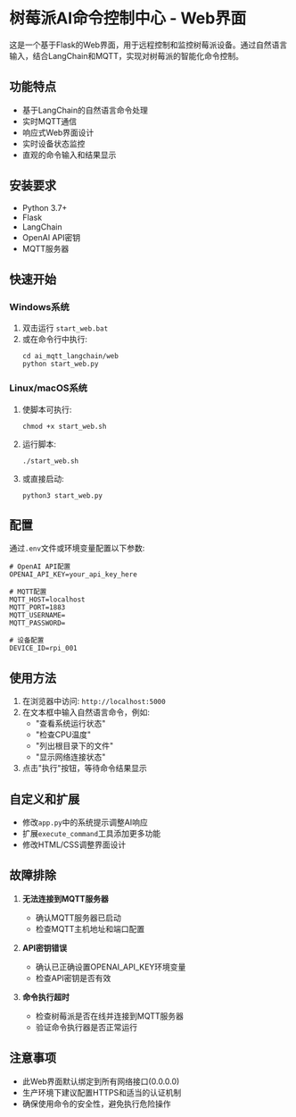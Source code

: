 # 树莓派AI命令控制中心 - Web界面

这是一个基于Flask的Web界面，用于远程控制和监控树莓派设备。通过自然语言输入，结合LangChain和MQTT，实现对树莓派的智能化命令控制。

## 功能特点

- 基于LangChain的自然语言命令处理
- 实时MQTT通信
- 响应式Web界面设计
- 实时设备状态监控
- 直观的命令输入和结果显示

## 安装要求

- Python 3.7+
- Flask
- LangChain
- OpenAI API密钥
- MQTT服务器

## 快速开始

### Windows系统

1. 双击运行 `start_web.bat`
2. 或在命令行中执行:
   ```
   cd ai_mqtt_langchain/web
   python start_web.py
   ```

### Linux/macOS系统

1. 使脚本可执行:
   ```
   chmod +x start_web.sh
   ```
2. 运行脚本:
   ```
   ./start_web.sh
   ```
3. 或直接启动:
   ```
   python3 start_web.py
   ```

## 配置

通过`.env`文件或环境变量配置以下参数:

```
# OpenAI API配置
OPENAI_API_KEY=your_api_key_here

# MQTT配置
MQTT_HOST=localhost
MQTT_PORT=1883
MQTT_USERNAME=
MQTT_PASSWORD=

# 设备配置
DEVICE_ID=rpi_001
```

## 使用方法

1. 在浏览器中访问: `http://localhost:5000`
2. 在文本框中输入自然语言命令，例如:
   - "查看系统运行状态"
   - "检查CPU温度"
   - "列出根目录下的文件"
   - "显示网络连接状态"
3. 点击"执行"按钮，等待命令结果显示

## 自定义和扩展

- 修改`app.py`中的系统提示调整AI响应
- 扩展`execute_command`工具添加更多功能
- 修改HTML/CSS调整界面设计

## 故障排除

1. **无法连接到MQTT服务器**
   - 确认MQTT服务器已启动
   - 检查MQTT主机地址和端口配置

2. **API密钥错误**
   - 确认已正确设置OPENAI_API_KEY环境变量
   - 检查API密钥是否有效

3. **命令执行超时**
   - 检查树莓派是否在线并连接到MQTT服务器
   - 验证命令执行器是否正常运行

## 注意事项

- 此Web界面默认绑定到所有网络接口(0.0.0.0)
- 生产环境下建议配置HTTPS和适当的认证机制
- 确保使用命令的安全性，避免执行危险操作 